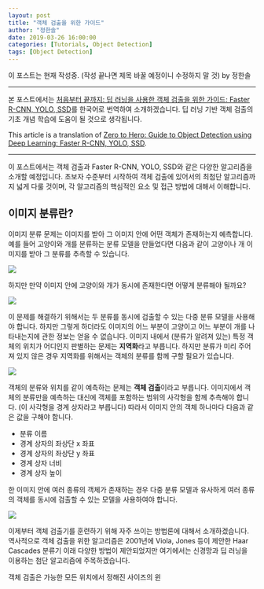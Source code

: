 ```yaml
---
layout: post
title: "객체 검출을 위한 가이드"
author: "정한솔"
date: 2019-03-26 16:00:00
categories: [Tutorials, Object Detection]
tags: [Object Detection]
---
```


이 포스트는 현재 작성중. (작성 끝나면 제목 바꿀 예정이니 수정하지 말 것) by 정한솔

---

본 포스트에서는 [처음부터 끝까지: 딥 러닝을 사용한 객체 검출을 위한 가이드: Faster R-CNN, YOLO, SSD](https://cv-tricks.com/object-detection/faster-r-cnn-yolo-ssd/)를 한국어로 번역하여 소개하겠습니다. 딥 러닝 기반 객체 검출의 기초 개념 학습에 도움이 될 것으로 생각됩니다.

This article is a translation of [Zero to Hero: Guide to Object Detection using Deep Learning: Faster R-CNN, YOLO, SSD](https://cv-tricks.com/object-detection/faster-r-cnn-yolo-ssd/).

---

이 포스트에서는 객체 검출과 Faster R-CNN, YOLO, SSD와 같은 다양한 알고리즘을 소개할 예정입니다. 초보자 수준부터 시작하여 객체 검출에 있어서의 최첨단 알고리즘까지 넓게 다룰 것이며, 각 알고리즘의 핵심적인 요소 및 접근 방법에 대해서 이해합니다.

## 이미지 분류란?

이미지 분류 문제는 이미지를 받아 그 이미지 안에 어떤 객체가 존재하는지 예측합니다. 예를 들어 고양이와 개를 분류하는 분류 모델을 만들었다면 다음과 같이 고양이나 개 이미지를 받아 그 분류를 추측할 수 있습니다.

![](https://cv-tricks.com/wp-content/uploads/2017/12/classification-cat-vs-dog-300x195.jpg)

하지만 만약 이미지 안에 고양이와 개가 동시에 존재한다면 어떻게 분류해야 될까요?

![](https://cv-tricks.com/wp-content/uploads/2017/12/cat_dog-300x200.jpeg)

이 문제를 해결하기 위해서는 두 분류를 동시에 검출할 수 있는 다중 분류 모델을 사용해야 합니다. 하지만 그렇게 하더라도 이미지의 어느 부분이 고양이고 어느 부분이 개를 나타내는지에 관한 정보는 얻을 수 없습니다. 이미지 내에서 (분류가 알려져 있는) 특정 객체의 위치가 어디인지 판별하는 문제는 **지역화**라고 부릅니다. 하지만 분류가 미리 주어져 있지 않은 경우 지역화를 위해서는 객체의 분류를 함께 구할 필요가 있습니다.

![](https://cv-tricks.com/wp-content/uploads/2017/12/detection-vs-classification-300x220.png)

객체의 분류와 위치를 같이 예측하는 문제는 **객체 검출**이라고 부릅니다. 이미지에서 객체의 분류만을 예측하는 대신에 객체를 포함하는 범위의 사각형을 함께 추측해야 합니다. (이 사각형을 경계 상자라고 부릅니다) 따라서 이미지 안의 객체 하나마다 다음과 같은 값을 구해야 합니다.

* 분류 이름
* 경계 상자의 좌상단 x 좌표
* 경계 상자의 좌상단 y 좌표
* 경계 상자 너비
* 경계 상자 높이

한 이미지 안에 여러 종류의 객체가 존재하는 경우 다중 분류 모델과 유사하게 여러 종류의 객체를 동시에 검출할 수 있는 모델을 사용하여야 합니다.

![](https://cv-tricks.com/wp-content/uploads/2017/12/Multi-class-object-detection.png)

이제부터 객체 검출기를 훈련하기 위해 자주 쓰이는 방법론에 대해서 소개하겠습니다. 역사적으로 객체 검출을 위한 알고리즘은 2001년에 Viola, Jones 등이 제안한 Haar Cascades 분류기 이래 다양한 방법이 제안되었지만 여기에서는 신경망과 딥 러닝을 이용하는 첨단 알고리즘에 주목하겠습니다.

객체 검출은 가능한 모든 위치에서 정해진 사이즈의 윈
